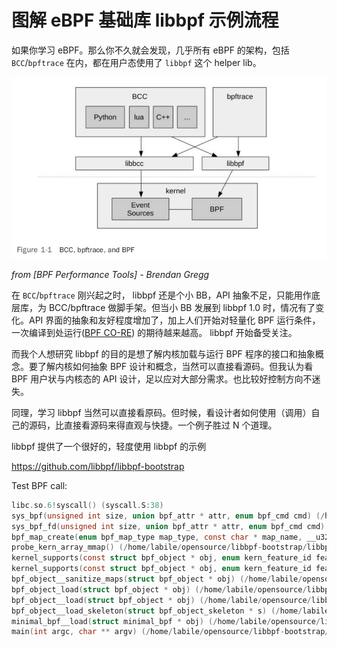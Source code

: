 # 图解 eBPF 基础库 libbpf 示例流程

如果你学习 eBPF。那么你不久就会发现，几乎所有 eBPF 的架构，包括 `BCC`/`bpftrace` 在内，都在用户态使用了 `libbpf` 这个 helper lib。



![image-20230311151420617](libbpf-bootstrap-study-1-minimal.assets/image-20230311151420617.png)

*from [BPF Performance Tools] - Brendan Gregg*



在  `BCC`/`bpftrace`  刚兴起之时， libbpf 还是个小 BB，API 抽象不足，只能用作底层库，为 BCC/bpftrace 做脚手架。但当小 BB 发展到 libbpf 1.0 时，情况有了变化。API 界面的抽象和友好程度增加了，加上人们开始对轻量化 BPF 运行条件，一次编译到处运行([BPF CO-RE](https://nakryiko.com/posts/bpf-portability-and-co-re/)) 的期待越来越高。 libbpf 开始备受关注。



而我个人想研究 libbpf 的目的是想了解内核加载与运行 BPF 程序的接口和抽象概念。要了解内核如何抽象 BPF 设计和概念，当然可以直接看源码。但我认为看 BPF 用户状与内核态的 API 设计，足以应对大部分需求。也比较好控制方向不迷失。



同理，学习 libbpf 当然可以直接看原码。但时候，看设计者如何使用（调用）自己的源码，比直接看源码来得直观与快捷。一个例子胜过 N 个道理。

libbpf 提供了一个很好的，轻度使用 libbpf 的示例

https://github.com/libbpf/libbpf-bootstrap





Test BPF call:

```c
libc.so.6!syscall() (syscall.S:38)
sys_bpf(unsigned int size, union bpf_attr * attr, enum bpf_cmd cmd) (/home/labile/opensource/libbpf-bootstrap/libbpf/src/bpf.c:75)
sys_bpf_fd(unsigned int size, union bpf_attr * attr, enum bpf_cmd cmd) (/home/labile/opensource/libbpf-bootstrap/libbpf/src/bpf.c:83)
bpf_map_create(enum bpf_map_type map_type, const char * map_name, __u32 key_size, __u32 value_size, __u32 max_entries, const struct bpf_map_create_opts * opts) (/home/labile/opensource/libbpf-bootstrap/libbpf/src/bpf.c:201)
probe_kern_array_mmap() (/home/labile/opensource/libbpf-bootstrap/libbpf/src/libbpf.c:4674)
kernel_supports(const struct bpf_object * obj, enum kern_feature_id feat_id) (/home/labile/opensource/libbpf-bootstrap/libbpf/src/libbpf.c:4909)
kernel_supports(const struct bpf_object * obj, enum kern_feature_id feat_id) (/home/labile/opensource/libbpf-bootstrap/libbpf/src/libbpf.c:4897)
bpf_object__sanitize_maps(struct bpf_object * obj) (/home/labile/opensource/libbpf-bootstrap/libbpf/src/libbpf.c:7356)
bpf_object_load(struct bpf_object * obj) (/home/labile/opensource/libbpf-bootstrap/libbpf/src/libbpf.c:7735)
bpf_object__load(struct bpf_object * obj) (/home/labile/opensource/libbpf-bootstrap/libbpf/src/libbpf.c:7786)
bpf_object__load_skeleton(struct bpf_object_skeleton * s) (/home/labile/opensource/libbpf-bootstrap/libbpf/src/libbpf.c:12375)
minimal_bpf__load(struct minimal_bpf * obj) (/home/labile/opensource/libbpf-bootstrap/examples/c/.output/minimal.skel.h:90)
main(int argc, char ** argv) (/home/labile/opensource/libbpf-bootstrap/examples/c/minimal.c:34)
```

